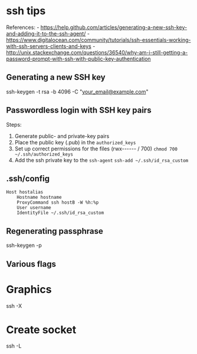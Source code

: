 # ssh tips

References:
	- https://help.github.com/articles/generating-a-new-ssh-key-and-adding-it-to-the-ssh-agent/
	- https://www.digitalocean.com/community/tutorials/ssh-essentials-working-with-ssh-servers-clients-and-keys
	- http://unix.stackexchange.com/questions/36540/why-am-i-still-getting-a-password-prompt-with-ssh-with-public-key-authentication

## Generating a new SSH key

ssh-keygen -t rsa -b 4096 -C "your_email@example.com"

## Passwordless login with SSH key pairs

Steps:

1. Generate public- and private-key pairs 
2. Place the public key (.pub) in the `authorized_keys`
3. Set up correct permissions for the files (rwx------ / 700)
	`chmod 700 ~/.ssh/authorized_keys`
4. Add the ssh private key to the `ssh-agent`
	`ssh-add ~/.ssh/id_rsa_custom`
 

## .ssh/config

~~~~
Host hostalias
    Hostname hostname
    ProxyCommand ssh hostB -W %h:%p
    User username
    IdentityFile ~/.ssh/id_rsa_custom
~~~~


## Regenerating passphrase
ssh-keygen -p

## Various flags

# Graphics
ssh -X

# Create socket
ssh -L 
